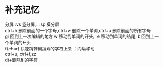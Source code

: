 # 补充记忆
分屏 :vs 竖分屏，:sp  橫分屏  
ctrl+h 删除前面的一个字母,ctrl+w 删除一个单词,ctrl+u 删除前面的所有字母  
gi 回到上一次编辑的地方
w 移动到单词的开头，e 移动到单词的结尾, b 回到上一个单词的开头  
f{char} 快速跳转到搜索的字符上去  ；向后移动  
ctrl+u, ctrl+f,zz  
dt+删除到的字符  